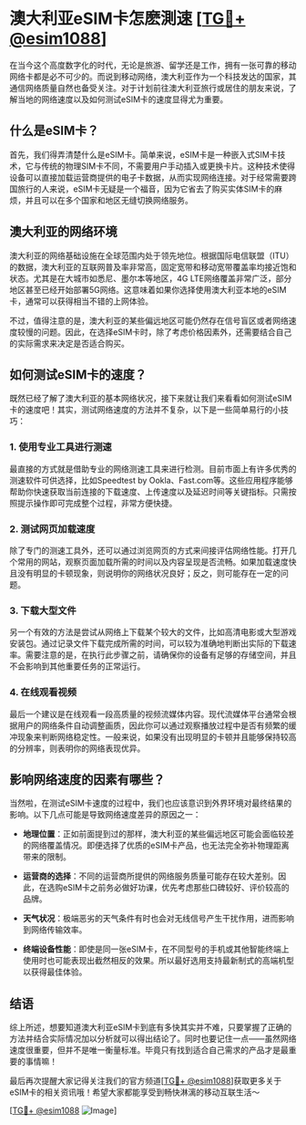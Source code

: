 # 澳大利亚eSIM卡怎麽測速 [[TG💪+ @esim1088](https://t.me/s/esim1088)]

在当今这个高度数字化的时代，无论是旅游、留学还是工作，拥有一张可靠的移动网络卡都是必不可少的。而说到移动网络，澳大利亚作为一个科技发达的国家，其通信网络质量自然也备受关注。对于计划前往澳大利亚旅行或居住的朋友来说，了解当地的网络速度以及如何测试eSIM卡的速度显得尤为重要。

## 什么是eSIM卡？

首先，我们得弄清楚什么是eSIM卡。简单来说，eSIM卡是一种嵌入式SIM卡技术，它与传统的物理SIM卡不同，不需要用户手动插入或更换卡片。这种技术使得设备可以直接加载运营商提供的电子卡数据，从而实现网络连接。对于经常需要跨国旅行的人来说，eSIM卡无疑是一个福音，因为它省去了购买实体SIM卡的麻烦，并且可以在多个国家和地区无缝切换网络服务。

## 澳大利亚的网络环境

澳大利亚的网络基础设施在全球范围内处于领先地位。根据国际电信联盟（ITU）的数据，澳大利亚的互联网普及率非常高，固定宽带和移动宽带覆盖率均接近饱和状态。尤其是在大城市如悉尼、墨尔本等地区，4G LTE网络覆盖非常广泛，部分地区甚至已经开始部署5G网络。这意味着如果你选择使用澳大利亚本地的eSIM卡，通常可以获得相当不错的上网体验。

不过，值得注意的是，澳大利亚的某些偏远地区可能仍然存在信号盲区或者网络速度较慢的问题。因此，在选择eSIM卡时，除了考虑价格因素外，还需要结合自己的实际需求来决定是否适合购买。

## 如何测试eSIM卡的速度？

既然已经了解了澳大利亚的基本网络状况，接下来就让我们来看看如何测试eSIM卡的速度吧！其实，测试网络速度的方法并不复杂，以下是一些简单易行的小技巧：

### 1. 使用专业工具进行测速

最直接的方式就是借助专业的网络测速工具来进行检测。目前市面上有许多优秀的测速软件可供选择，比如Speedtest by Ookla、Fast.com等。这些应用程序能够帮助你快速获取当前连接的下载速度、上传速度以及延迟时间等关键指标。只需按照提示操作即可完成整个过程，非常方便快捷。

### 2. 测试网页加载速度

除了专门的测速工具外，还可以通过浏览网页的方式来间接评估网络性能。打开几个常用的网站，观察页面加载所需的时间以及内容呈现是否流畅。如果加载速度快且没有明显的卡顿现象，则说明你的网络状况良好；反之，则可能存在一定的问题。

### 3. 下载大型文件

另一个有效的方法是尝试从网络上下载某个较大的文件，比如高清电影或大型游戏安装包。通过记录文件下载完成所需的时间，可以较为准确地判断出实际的下载速率。需要注意的是，在执行此步骤之前，请确保你的设备有足够的存储空间，并且不会影响到其他重要任务的正常运行。

### 4. 在线观看视频

最后一个建议是在线观看一段高质量的视频流媒体内容。现代流媒体平台通常会根据用户的网络条件自动调整画质，因此你可以通过观察播放过程中是否有频繁的缓冲现象来判断网络稳定性。一般来说，如果没有出现明显的卡顿并且能够保持较高的分辨率，则表明你的网络表现优异。

## 影响网络速度的因素有哪些？

当然啦，在测试eSIM卡速度的过程中，我们也应该意识到外界环境对最终结果的影响。以下几点可能是导致网络速度差异的原因之一：

- **地理位置**：正如前面提到过的那样，澳大利亚的某些偏远地区可能会面临较差的网络覆盖情况。即便选择了优质的eSIM卡产品，也无法完全弥补物理距离带来的限制。
  
- **运营商的选择**：不同的运营商所提供的网络服务质量可能存在较大差别。因此，在选购eSIM卡之前务必做好功课，优先考虑那些口碑较好、评价较高的品牌。

- **天气状况**：极端恶劣的天气条件有时也会对无线信号产生干扰作用，进而影响到网络传输效率。

- **终端设备性能**：即使是同一张eSIM卡，在不同型号的手机或其他智能终端上使用时也可能表现出截然相反的效果。所以最好选用支持最新制式的高端机型以获得最佳体验。

## 结语

综上所述，想要知道澳大利亚eSIM卡到底有多快其实并不难，只要掌握了正确的方法并结合实际情况加以分析就可以得出结论了。同时也要记住一点——虽然网络速度很重要，但并不是唯一衡量标准。毕竟只有找到适合自己需求的产品才是最重要的事情嘛！

最后再次提醒大家记得关注我们的官方频道[[TG💪+ @esim1088](https://t.me/s/esim1088)]获取更多关于eSIM卡的相关资讯哦！希望大家都能享受到畅快淋漓的移动互联生活～

[[TG💪+ @esim1088](https://t.me/s/esim1088) ![Image](https://i.postimg.cc/4NQfJmqS/Snipaste-2025-05-13-00-14-12.png)]